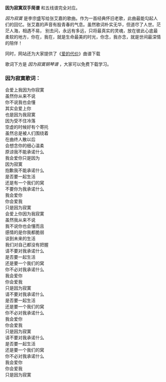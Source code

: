 

**因为寂寞双手简谱** 和五线谱完全对应。

_因为寂寞_
是李宗盛写给张艾嘉的歌曲。作为一首经典怀旧老歌，此曲最能勾起人们的回忆。张艾嘉的声音有股青春的气息。虽然歌词朴实无华，但道尽了人世。茫茫人海，相遇不易，
别去问，永远有多远，只将最真实的灵魂，放在彼此心底最柔软的地方，你在，我在，就是生命最美的时光，你念，我亦念，就是世间最深情的陪伴！

同时，网站还为大家提供了《[爱的代价](Music-5595-爱的代价-李宗盛.html "爱的代价")》曲谱下载

歌词下方是 _因为寂寞钢琴谱_ ，大家可以免费下载学习。

### 因为寂寞歌词：

会爱上我因为你寂寞  
虽然你从来不说  
你不说我也会懂  
其实会爱上你  
也是因为我寂寞  
因为受不住冷落  
空虚的时候好有个寄托  
虽然总是被人们围绕着  
在曲终人散以后  
会想念你的细心温柔  
原谅我不能承诺什么  
我会爱你只是因为  
因为寂寞  
抱歉我不能承诺什么  
是否要一起生活  
还是有一个我们的窝  
不要你为我承诺什么  
我会爱你  
你会爱我  
只是因为寂寞  
会爱上你因为我寂寞  
虽然我从来不说  
我不说你也会懂而且  
感情的是你我都脆弱  
谈到未来的生活  
我们对自己都没有把握  
请不要对我承诺什么  
是否要一起生活  
还是要一个我们的窝  
你不必对我承诺什么  
我会爱你  
你会爱我  
只是因为寂寞  
请不要对我承诺什么  
是否要一起生活  
还是要一个我们的窝  
你不必对我承诺什么  
我会爱你  
你会爱我  
只是因为寂寞  
请不要对我承诺什么  
是否要一起生活  
还是要一个我们的窝  
你不必对我承诺什么  
我会爱你  
你会爱我  
只是因为寂寞

